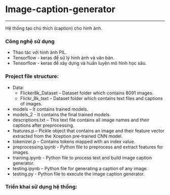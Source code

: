 # Image-caption-generator

------------------------------------------------------------------------------------------
Hệ thống tạo chú thích (caption) cho hình ảnh.

### Công nghệ sử dụng
- Thao tác với hình ảnh PIL.
- Tensorflow - keras để sử lý hình ảnh và văn bản.
- Tensorflow - keras để xây dựng và huấn luyện mô hình học sâu.

### Project file structure:
- Data:
  - Flicker8k_Dataset – Dataset folder which contains 8091 images.
  - Flickr_8k_text – Dataset folder which contains text files and captions of images.
- models – It contains trained models.
- models_2 - It contains the final trained models.
- descriptions.txt – This text file contains all image names and their captions after preprocessing.
- features.p – Pickle object that contains an image and their feature vector extracted from the Xception pre-trained CNN model.
- tokenizer.p – Contains tokens mapped with an index value.
- preprocessing.ipynb - Python file to preprocess and extract features for images.
- training.ipynb - Python file to process text and build image caption generator.
- testing.ipynb – Python file for generating a caption of any image.
- testing.py - Python file to execute the image caption generator.

### Triển khai sử dụng hệ thống:

